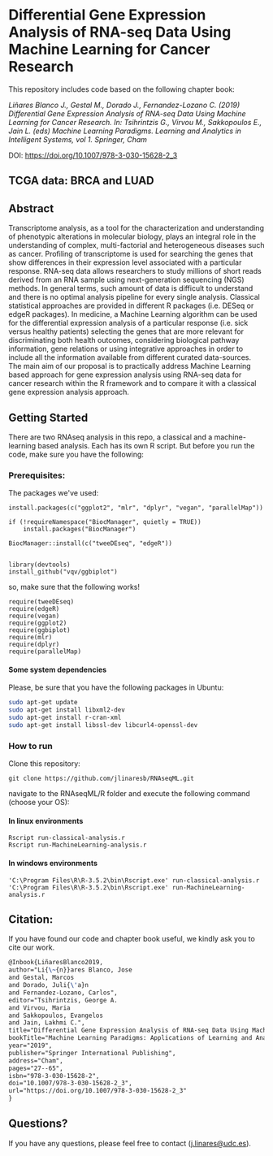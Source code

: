 # Differential Gene Expression Analysis of RNA-seq Data Using Machine Learning for Cancer Research

This repository includes code based on the following chapter book:

*Liñares Blanco J., Gestal M., Dorado J., Fernandez-Lozano C. (2019) Differential Gene Expression Analysis of RNA-seq Data Using Machine Learning for Cancer Research. In: Tsihrintzis G., Virvou M., Sakkopoulos E., Jain L. (eds) Machine Learning Paradigms. Learning and Analytics in Intelligent Systems, vol 1. Springer, Cham*

DOI: https://doi.org/10.1007/978-3-030-15628-2_3

## TCGA data: BRCA and LUAD

## Abstract

Transcriptome analysis, as a tool for the characterization and understanding of phenotypic alterations in molecular biology, plays an integral role in the understanding of complex, multi-factorial and heterogeneous diseases such as cancer. Profiling of transcriptome is used for searching the genes that show differences in their expression level associated with a particular response. RNA-seq data allows researchers to study millions of short reads derived from an RNA sample using next-generation sequencing (NGS) methods. In general terms, such amount of data is difficult to understand and there is no optimal analysis pipeline for every single analysis. Classical statistical approaches are provided in different R packages (i.e. DESeq or edgeR packages). In medicine, a Machine Learning algorithm can be used for the differential expression analysis of a particular response (i.e. sick versus healthy patients) selecting the genes that are more relevant for discriminating both health outcomes, considering biological pathway information, gene relations or using integrative approaches in order to include all the information available from different curated data-sources. The main aim of our proposal is to practically address Machine Learning based approach for gene expression analysis using RNA-seq data for cancer research within the R framework and to compare it with a classical gene expression analysis approach.

## Getting Started

There are two RNAseq analysis in this repo, a classical and a machine-learning based analysis. Each has its own R script. But before you run the code, make sure you have the following:

### Prerequisites:

The packages we've used:

```{r}
install.packages(c("ggplot2", "mlr", "dplyr", "vegan", "parallelMap"))

if (!requireNamespace("BiocManager", quietly = TRUE))
    install.packages("BiocManager")

BiocManager::install(c("tweeDEseq", "edgeR"))


library(devtools)
install_github("vqv/ggbiplot")
```
so, make sure that the following works!

```{r}
require(tweeDEseq)
require(edgeR)
require(vegan)
require(ggplot2)
require(ggbiplot)
require(mlr)
require(dplyr)
require(parallelMap)
```
#### Some system dependencies

Please, be sure that you have the following packages in Ubuntu:

```sh
sudo apt-get update
sudo apt-get install libxml2-dev
sudo apt-get install r-cran-xml
sudo apt-get install libssl-dev libcurl4-openssl-dev
```

### How to run

Clone this repository:

```{bash}
git clone https://github.com/jlinaresb/RNAseqML.git
```

navigate to the RNAseqML/R folder and execute the following command (choose your OS):

#### In linux environments

```{bash}
Rscript run-classical-analysis.r
Rscript run-MachineLearning-analysis.r
```

#### In windows environments

```{bash}
'C:\Program Files\R\R-3.5.2\bin\Rscript.exe' run-classical-analysis.r
'C:\Program Files\R\R-3.5.2\bin\Rscript.exe' run-MachineLearning-analysis.r
```

## Citation:

If you have found our code and chapter book useful, we kindly ask you to cite our work.

```tex
@Inbook{LiñaresBlanco2019,
author="Li{\~{n}}ares Blanco, Jose
and Gestal, Marcos
and Dorado, Juli{\'a}n
and Fernandez-Lozano, Carlos",
editor="Tsihrintzis, George A.
and Virvou, Maria
and Sakkopoulos, Evangelos
and Jain, Lakhmi C.",
title="Differential Gene Expression Analysis of RNA-seq Data Using Machine Learning for Cancer Research",
bookTitle="Machine Learning Paradigms: Applications of Learning and Analytics in Intelligent Systems",
year="2019",
publisher="Springer International Publishing",
address="Cham",
pages="27--65",
isbn="978-3-030-15628-2",
doi="10.1007/978-3-030-15628-2_3",
url="https://doi.org/10.1007/978-3-030-15628-2_3"
}
```

## Questions?

If you have any questions, please feel free to contact (j.linares@udc.es).


